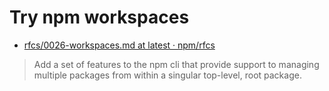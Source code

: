 # Try npm workspaces

- [rfcs/0026-workspaces.md at latest · npm/rfcs](https://github.com/npm/rfcs/blob/latest/implemented/0026-workspaces.md)

> Add a set of features to the npm cli that provide support to managing multiple packages from within a singular top-level, root package.
